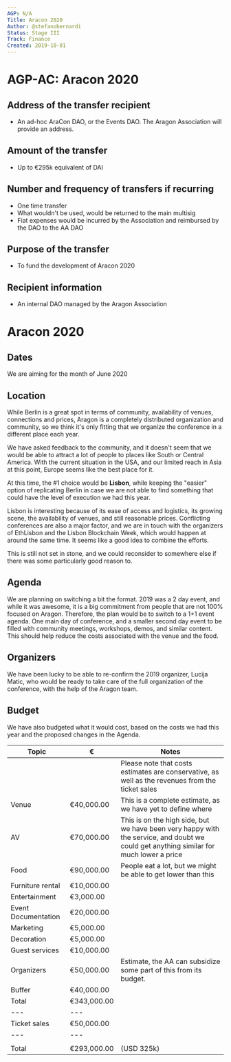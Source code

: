 ```yaml
---
AGP: N/A
Title: Aracon 2020
Author: @stefanobernardi
Status: Stage III
Track: Finance
Created: 2019-10-01
---
```


# AGP-AC: Aracon 2020

## Address of the transfer recipient

- An ad-hoc AraCon DAO, or the Events DAO. The Aragon Association will provide an address.

## Amount of the transfer

- Up to €295k equivalent of DAI

## Number and frequency of transfers if recurring

- One time transfer
- What wouldn't be used, would be returned to the main multisig
- Fiat expenses would be incurred by the Association and reimbursed by the DAO to the AA DAO

## Purpose of the transfer

- To fund the development of Aracon 2020

## Recipient information

- An internal DAO managed by the Aragon Association

# Aracon 2020

## Dates
We are aiming for the month of June 2020 

## Location
While Berlin is a great spot in terms of community, availability of venues, connections and prices, Aragon is a completely distributed organization and community, so we think it's only fitting that we organize the conference in a different place each year.

We have asked feedback to the community, and it doesn't seem that we would be able to attract a lot of people to places like South or Central America. With the current situation in the USA, and our limited reach in Asia at this point, Europe seems like the best place for it.

At this time, the #1 choice would be **Lisbon**, while keeping the "easier" option of replicating Berlin in case we are not able to find something that could have the level of execution we had this year.

Lisbon is interesting because of its ease of access and logistics, its growing scene, the availability of venues, and still reasonable prices.
Conflicting conferences are also a major factor, and we are in touch with the organizers of EthLisbon and the Lisbon Blockchain Week, which would happen at around the same time. It seems like a good idea to combine the efforts.

This is still not set in stone, and we could reconsider to somewhere else if there was some particularly good reason to.

## Agenda
We are planning on switching a bit the format. 2019 was a 2 day event, and while it was awesome, it is a big commitment from people that are not 100% focused on Aragon. Therefore, the plan would be to switch to a 1+1 event agenda. One main day of conference, and a smaller second day event to be filled with community meetings, workshops, demos, and similar content.
This should help reduce the costs associated with the venue and the food.

## Organizers
We have been lucky to be able to re-confirm the 2019 organizer, Lucija Matic, who would be ready to take care of the full organization of the conference, with the help of the Aragon team.

## Budget 
We have also budgeted what it would cost, based on the costs we had this year and the proposed changes in the Agenda.

|Topic|€|Notes|
|---|---|---|
| | |Please note that costs estimates are conservative, as well as the revenues from the ticket sales|
|Venue|€40,000.00| This is a complete estimate, as we have yet to define where
|AV|€70,000.00|This is on the high side, but we have been very happy with the service, and doubt we could get anything similar for much lower a price 
|Food|€90,000.00|People eat a lot, but we might be able to get lower than this|
|Furniture rental|€10,000.00|
|Entertainment|€3,000.00|
|Event Documentation|€20,000.00|
|Marketing|€5,000.00|
|Decoration|€5,000.00|
|Guest services|€10,000.00|
|Organizers|€50,000.00|Estimate, the AA can subsidize some part of this from its budget.
|Buffer|€40,000.00|
|Total|€343,000.00|
|---|---|
|Ticket sales|€50,000.00|
|---|---|
|||
|Total|€293,000.00| (USD 325k)
